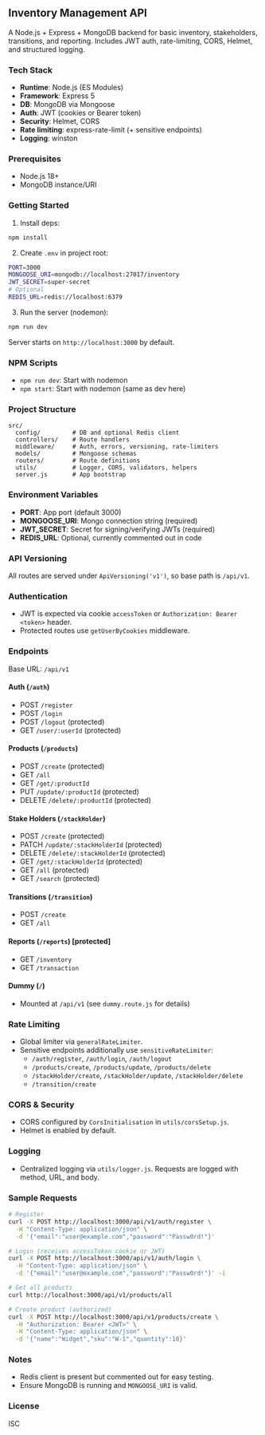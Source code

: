 ## Inventory Management API

A Node.js + Express + MongoDB backend for basic inventory, stakeholders, transitions, and reporting. Includes JWT auth, rate-limiting, CORS, Helmet, and structured logging.

### Tech Stack
- **Runtime**: Node.js (ES Modules)
- **Framework**: Express 5
- **DB**: MongoDB via Mongoose
- **Auth**: JWT (cookies or Bearer token)
- **Security**: Helmet, CORS
- **Rate limiting**: express-rate-limit (+ sensitive endpoints)
- **Logging**: winston

### Prerequisites
- Node.js 18+
- MongoDB instance/URI

### Getting Started
1. Install deps:
```bash
npm install
```
2. Create `.env` in project root:
```bash
PORT=3000
MONGOOSE_URI=mongodb://localhost:27017/inventory
JWT_SECRET=super-secret
# Optional
REDIS_URL=redis://localhost:6379
```
3. Run the server (nodemon):
```bash
npm run dev
```
Server starts on `http://localhost:3000` by default.

### NPM Scripts
- `npm run dev`: Start with nodemon
- `npm start`: Start with nodemon (same as dev here)

### Project Structure
```text
src/
  config/         # DB and optional Redis client
  controllers/    # Route handlers
  middleware/     # Auth, errors, versioning, rate-limiters
  models/         # Mongoose schemas
  routers/        # Route definitions
  utils/          # Logger, CORS, validators, helpers
  server.js       # App bootstrap
```

### Environment Variables
- **PORT**: App port (default 3000)
- **MONGOOSE_URI**: Mongo connection string (required)
- **JWT_SECRET**: Secret for signing/verifying JWTs (required)
- **REDIS_URL**: Optional, currently commented out in code

### API Versioning
All routes are served under `ApiVersioning('v1')`, so base path is `/api/v1`.

### Authentication
- JWT is expected via cookie `accessToken` or `Authorization: Bearer <token>` header.
- Protected routes use `getUserByCookies` middleware.

### Endpoints
Base URL: `/api/v1`

#### Auth (`/auth`)
- POST `/register`
- POST `/login`
- POST `/logout` (protected)
- GET `/user/:userId` (protected)

#### Products (`/products`)
- POST `/create` (protected)
- GET `/all`
- GET `/get/:productId`
- PUT `/update/:productId` (protected)
- DELETE `/delete/:productId` (protected)

#### Stake Holders (`/stackHolder`)
- POST `/create` (protected)
- PATCH `/update/:stackHolderId` (protected)
- DELETE `/delete/:stackHolderId` (protected)
- GET `/get/:stackHolderId` (protected)
- GET `/all` (protected)
- GET `/search` (protected)

#### Transitions (`/transition`)
- POST `/create`
- GET `/all`

#### Reports (`/reports`) [protected]
- GET `/inventory`
- GET `/transaction`

#### Dummy (`/`)
- Mounted at `/api/v1` (see `dummy.route.js` for details)

### Rate Limiting
- Global limiter via `generalRateLimiter`.
- Sensitive endpoints additionally use `sensitiveRateLimiter`:
  - `/auth/register`, `/auth/login`, `/auth/logout`
  - `/products/create`, `/products/update`, `/products/delete`
  - `/stackHolder/create`, `/stackHolder/update`, `/stackHolder/delete`
  - `/transition/create`

### CORS & Security
- CORS configured by `CorsInitialisation` in `utils/corsSetup.js`.
- Helmet is enabled by default.

### Logging
- Centralized logging via `utils/logger.js`. Requests are logged with method, URL, and body.

### Sample Requests
```bash
# Register
curl -X POST http://localhost:3000/api/v1/auth/register \
  -H "Content-Type: application/json" \
  -d '{"email":"user@example.com","password":"Passw0rd!"}'

# Login (receives accessToken cookie or JWT)
curl -X POST http://localhost:3000/api/v1/auth/login \
  -H "Content-Type: application/json" \
  -d '{"email":"user@example.com","password":"Passw0rd!"}' -i

# Get all products
curl http://localhost:3000/api/v1/products/all

# Create product (authorized)
curl -X POST http://localhost:3000/api/v1/products/create \
  -H "Authorization: Bearer <JWT>" \
  -H "Content-Type: application/json" \
  -d '{"name":"Widget","sku":"W-1","quantity":10}'
```

### Notes
- Redis client is present but commented out for easy testing.
- Ensure MongoDB is running and `MONGOOSE_URI` is valid.

### License
ISC
